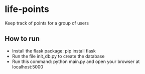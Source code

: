 # life-points
Keep track of points for a group of users

## How to run

- Install the flask package: pip install flask
- Run the file init_db.py to create the database
- Run this command: python main.py and open your browser at localhost:5000

